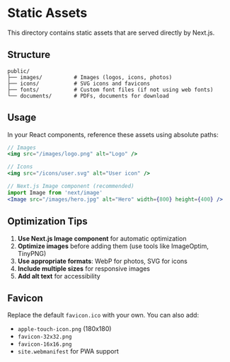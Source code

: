 # Static Assets

This directory contains static assets that are served directly by Next.js.

## Structure

```
public/
├── images/          # Images (logos, icons, photos)
├── icons/           # SVG icons and favicons
├── fonts/           # Custom font files (if not using web fonts)
└── documents/       # PDFs, documents for download
```

## Usage

In your React components, reference these assets using absolute paths:

```jsx
// Images
<img src="/images/logo.png" alt="Logo" />

// Icons
<img src="/icons/user.svg" alt="User icon" />

// Next.js Image component (recommended)
import Image from 'next/image'
<Image src="/images/hero.jpg" alt="Hero" width={800} height={400} />
```

## Optimization Tips

1. **Use Next.js Image component** for automatic optimization
2. **Optimize images** before adding them (use tools like ImageOptim, TinyPNG)
3. **Use appropriate formats**: WebP for photos, SVG for icons
4. **Include multiple sizes** for responsive images
5. **Add alt text** for accessibility

## Favicon

Replace the default `favicon.ico` with your own. You can also add:

- `apple-touch-icon.png` (180x180)
- `favicon-32x32.png`
- `favicon-16x16.png`
- `site.webmanifest` for PWA support
